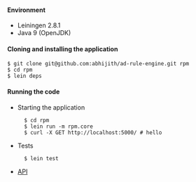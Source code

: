 #### Environment

* Leiningen 2.8.1
* Java 9 (OpenJDK)

#### Cloning and installing the application

	$ git clone git@github.com:abhijith/ad-rule-engine.git rpm
	$ cd rpm
	$ lein deps

#### Running the code

* Starting the application

		$ cd rpm
		$ lein run -m rpm.core
		$ curl -X GET http://localhost:5000/ # hello

* Tests

		$ lein test

* [API](api.md)

